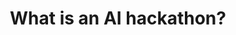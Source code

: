 ---
type: faq
order: 2
title: What is an AI hackathon?
answer: >
  An AI hackathon is an intensive, collaborative event where programmers, data scientists, and AI enthusiasts gather to develop innovative AI-powered solutions within a set timeframe. Participants work in teams to tackle specific challenges, often involving training AI models or building applications, fostering creativity and rapid prototyping in the field of artificial intelligence.
---